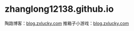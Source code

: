 <!--
 * @author: Taolu
 * @Date: 2021-11-29 16:01:56
-->
# zhanglong12138.github.io
陶路博客：[blog.zxlucky.com](http://blog.zxlucky.com)
推箱子小游戏：[blog.zxlucky.com](https://zhanglong12138.github.io/box-pusher/)
